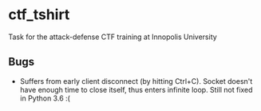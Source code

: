 # ctf_tshirt
Task for the attack-defense CTF training at Innopolis University

## Bugs
- Suffers from early client disconnect (by hitting Ctrl+C). Socket doesn't have enough time to close itself, thus enters infinite loop. Still not fixed in Python 3.6 :(
